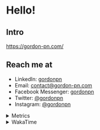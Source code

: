 # Hello!

## Intro

<https://gordon-pn.com/>

## Reach me at

- LinkedIn: [gordonpn](https://www.linkedin.com/in/gordonpn/)
- Email: [contact@gordon-pn.com](mailto:contact@gordon-pn.com)
- Facebook Messenger: [gordonpn](https://www.messenger.com/t/Gordonpn)
- Twitter: [@gordonpn](https://twitter.com/Gordonpn)
- Instagram: [@gordonpn](https://www.instagram.com/gordonpn/)

<details>
  <summary>Metrics</summary>

  <img align="center" src="https://github.com/gordonpn/gordonpn/blob/master/github-metrics.svg" alt="GitHub Metrics">

</details>

<details>
  <summary>WakaTime</summary>

  <!--START_SECTION:waka-->
📊 **This Week I Spent My Time On** 

```text
💬 Programming Languages: 
Other                    15 hrs 49 mins      ███████████████████████░░   92.33 % 
Java                     1 hr 11 mins        ██░░░░░░░░░░░░░░░░░░░░░░░   06.97 % 
Python                   3 mins              ░░░░░░░░░░░░░░░░░░░░░░░░░   00.34 % 
Markdown                 1 min               ░░░░░░░░░░░░░░░░░░░░░░░░░   00.16 % 
Brazil Dependency Config 1 min               ░░░░░░░░░░░░░░░░░░░░░░░░░   00.11 % 

🔥 Editors: 
Chrome                   10 hrs 36 mins      ███████████████░░░░░░░░░░   61.93 % 
Slack                    1 hr 37 mins        ██░░░░░░░░░░░░░░░░░░░░░░░   09.44 % 
Messages                 1 hr 24 mins        ██░░░░░░░░░░░░░░░░░░░░░░░   08.18 % 
IntelliJ IDEA            1 hr 18 mins        ██░░░░░░░░░░░░░░░░░░░░░░░   07.59 % 
iTerm2                   48 mins             █░░░░░░░░░░░░░░░░░░░░░░░░   04.69 % 
```


 Last Updated on 06/07/2025 16:28:03 UTC
<!--END_SECTION:waka-->
</details>
